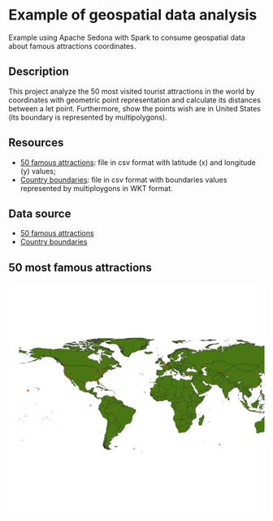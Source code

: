 # Example of geospatial data analysis

Example using Apache Sedona with Spark to consume geospatial data about famous attractions coordinates.

## Description

This project analyze the 50 most visited tourist attractions in the world by coordinates with geometric point representation and calculate its distances between a let point. Furthermore, show the points wish are in United States (its boundary is represented by multipolygons).

## Resources

- [50 famous attractions](./src/test/resources/famous_attractions.csv): file in csv format with latitude (x) and longitude (y) values;
- [Country boundaries](./src/test/resources/famous_attractions.csv): file in csv format with boundaries values represented by multiploygons in WKT format.

## Data source

- [50 famous attractions](https://www.lovehomeswap.com/blog/destinations-inspiration/the-50-most-visited-tourist-attractions-in-the-world)
- [Country boundaries](https://datacatalog.worldbank.org/search/dataset/0038272/World-Bank-Official-Boundaries)

## 50 most famous attractions

![](./docs/media/plot.png)
